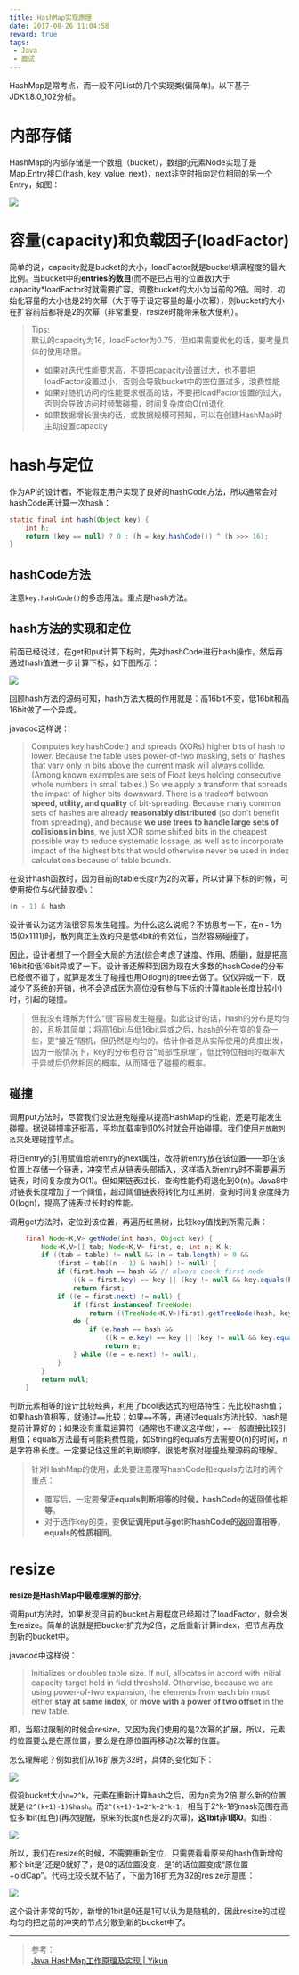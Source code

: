 ```yaml
---
title: HashMap实现原理
date: 2017-08-26 11:04:58
reward: true
tags: 
 - Java
 - 面试
---
```


HashMap是常考点，而一般不问List的几个实现类(偏简单)。以下基于JDK1.8.0_102分析。

<!--more-->

# 内部存储

HashMap的内部存储是一个数组（bucket），数组的元素Node实现了是Map.Entry接口(hash, key, value, next)，next非空时指向定位相同的另一个Entry，如图：

![](../../qiniu/static/images/HashMap实现原理/HashMap结构示意图.png)    

# 容量(capacity)和负载因子(loadFactor)

简单的说，capacity就是bucket的大小，loadFactor就是bucket填满程度的最大比例。当bucket中的**entries的数目**(而不是已占用的位置数)大于capacity*loadFactor时就需要扩容，调整bucket的大小为当前的2倍。同时，初始化容量的大小也是2的次幂（大于等于设定容量的最小次幂），则bucket的大小在扩容前后都将是2的次幂（非常重要，resize时能带来极大便利）。

>Tips:  
>默认的capacity为16，loadFactor为0.75，但如果需要优化的话，要考量具体的使用场景。
>
>* 如果对迭代性能要求高，不要把capacity设置过大，也不要把loadFactor设置过小，否则会导致bucket中的空位置过多，浪费性能
>* 如果对随机访问的性能要求很高的话，不要把loadFactor设置的过大，否则会导致访问时频繁碰撞，时间复杂度向O(n)退化
>* 如果数据增长很快的话，或数据规模可预知，可以在创建HashMap时主动设置capacity
>

# hash与定位

作为API的设计者，不能假定用户实现了良好的hashCode方法，所以通常会对hashCode再计算一次hash：

```java
static final int hash(Object key) {
    int h;
    return (key == null) ? 0 : (h = key.hashCode()) ^ (h >>> 16);
}
```

## hashCode方法

注意`key.hashCode()`的多态用法。重点是hash方法。

## hash方法的实现和定位

前面已经说过，在get和put计算下标时，先对hashCode进行hash操作，然后再通过hash值进一步计算下标，如下图所示：  

![](../../qiniu/static/images/HashMap实现原理/hash-01.png)  

回顾hash方法的源码可知，hash方法大概的作用就是：高16bit不变，低16bit和高16bit做了一个异或。

javadoc这样说：

>Computes key.hashCode() and spreads (XORs) higher bits of hash to lower. Because the table uses power-of-two masking, sets of hashes that vary only in bits above the current mask will always collide. (Among known examples are sets of Float keys holding consecutive whole numbers in small tables.) So we apply a transform that spreads the impact of higher bits downward. There is a tradeoff between **speed, utility, and quality** of bit-spreading. Because many common sets of hashes are already **reasonably distributed** (so don’t benefit from spreading), and because **we use trees to handle large sets of collisions in bins**, we just XOR some shifted bits in the cheapest possible way to reduce systematic lossage, as well as to incorporate impact of the highest bits that would otherwise never be used in index calculations because of table bounds.

在设计hash函数时，因为目前的table长度n为2的次幂，所以计算下标的时候，可使用按位与`&`代替取模`%`：

```java
(n - 1) & hash
```

设计者认为这方法很容易发生碰撞。为什么这么说呢？不妨思考一下，在n - 1为15(0x1111)时，散列真正生效的只是低4bit的有效位，当然容易碰撞了。

因此，设计者想了一个顾全大局的方法(综合考虑了速度、作用、质量)，就是把高16bit和低16bit异或了一下。设计者还解释到因为现在大多数的hashCode的分布已经很不错了，就算是发生了碰撞也用O(logn)的tree去做了。仅仅异或一下，既减少了系统的开销，也不会造成因为高位没有参与下标的计算(table长度比较小)时，引起的碰撞。

>但我没有理解为什么“很”容易发生碰撞。如此设计的话，hash的分布是均匀的，且极其简单；将高16bit与低16bit异或之后，hash的分布变的复杂一些，更“接近”随机，但仍然是均匀的。估计作者是从实际使用的角度出发，因为一般情况下，key的分布也符合“局部性原理”，低比特位相同的概率大于异或后仍然相同的概率，从而降低了碰撞的概率。

## 碰撞

调用put方法时，尽管我们设法避免碰撞以提高HashMap的性能，还是可能发生碰撞。据说碰撞率还挺高，平均加载率到10%时就会开始碰撞。我们使用`开放散列法`来处理碰撞节点。

将旧entry的引用赋值给新entry的next属性，改将新entry放在该位置——即在该位置上存储一个链表，冲突节点从链表头部插入，这样插入新entry时不需要遍历链表，时间复杂度为O(1)。但如果链表过长，查询性能仍将退化到O(n)。Java8中对链表长度增加了一个阈值，超过阈值链表将转化为红黑树，查询时间复杂度降为O(logn)，提高了链表过长时的性能。

调用get方法时，定位到该位置，再遍历红黑树，比较key值找到所需元素：

```java
    final Node<K,V> getNode(int hash, Object key) {
        Node<K,V>[] tab; Node<K,V> first, e; int n; K k;
        if ((tab = table) != null && (n = tab.length) > 0 &&
            (first = tab[(n - 1) & hash]) != null) {
            if (first.hash == hash && // always check first node
                ((k = first.key) == key || (key != null && key.equals(k))))
                return first;
            if ((e = first.next) != null) {
                if (first instanceof TreeNode)
                    return ((TreeNode<K,V>)first).getTreeNode(hash, key);
                do {
                    if (e.hash == hash &&
                        ((k = e.key) == key || (key != null && key.equals(k))))
                        return e;
                } while ((e = e.next) != null);
            }
        }
        return null;
    }
```

判断元素相等的设计比较经典，利用了bool表达式的短路特性：先比较hash值；如果hash值相等，就通过`==`比较；如果`==`不等，再通过equals方法比较。hash是提前计算好的；如果没有重载运算符（通常也不建议这样做），`==`一般直接比较引用值；equals方法最有可能耗费性能，如String的equals方法需要O(n)的时间，n是字符串长度。一定要记住这里的判断顺序，很能考察对碰撞处理源码的理解。

>针对HashMap的使用，此处要注意覆写hashCode和equals方法时的两个重点：
>
>* 覆写后，一定要**保证equals判断相等的时候，hashCode的返回值也相等**。
>* 对于选作key的类，要**保证调用put与get时hashCode的返回值相等，equals的性质相同**。
>

# resize

**resize是HashMap中最难理解的部分**。

调用put方法时，如果发现目前的bucket占用程度已经超过了loadFactor，就会发生resize。简单的说就是把bucket扩充为2倍，之后重新计算index，把节点再放到新的bucket中。

javadoc中这样说：

>Initializes or doubles table size. If null, allocates in accord with initial capacity target held in field threshold. Otherwise, because we are using power-of-two expansion, the elements from each bin must either **stay at same index**, or **move with a power of two offset** in the new table.

即，当超过限制的时候会resize，又因为我们使用的是2次幂的扩展，所以，元素的位置要么是在原位置，要么是在原位置再移动2次幂的位置。

怎么理解呢？例如我们从16扩展为32时，具体的变化如下：

![](../../qiniu/static/images/HashMap实现原理/resize-01.png)  

假设bucket大小`n=2^k`，元素在重新计算hash之后，因为n变为2倍,那么新的位置就是`(2^(k+1)-1)&hash`。而`2^(k+1)-1=2^k+2^k-1`，相当于2^k-1的mask范围在高位多1bit(红色)(再次提醒，原来的长度n也是2的次幂)，**这1bit非1即0**。如图：

![](../../qiniu/static/images/HashMap实现原理/resize-02.png)

所以，我们在resize的时候，不需要重新定位，只需要看看原来的hash值新增的那个bit是1还是0就好了，是0的话位置没变，是1的话位置变成“原位置+oldCap”。代码比较长就不贴了，下面为16扩充为32的resize示意图：

![](../../qiniu/static/images/HashMap实现原理/resize-03.png)

这个设计非常的巧妙，新增的1bit是0还是1可以认为是随机的，因此resize的过程均匀的把之前的冲突的节点分散到新的bucket中了。

---

>参考：  
>[Java HashMap工作原理及实现 | Yikun](http://yikun.github.io/2015/04/01/Java-HashMap%E5%B7%A5%E4%BD%9C%E5%8E%9F%E7%90%86%E5%8F%8A%E5%AE%9E%E7%8E%B0/)  
